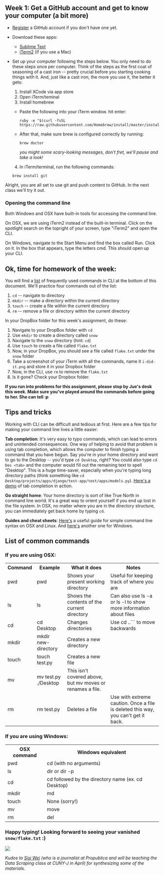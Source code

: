 ## Week 1: Get a GitHub account and get to know your computer (a bit more)

- [Register](https://github.com/) a GitHub account if you don't have one yet.
- Download these apps:
  - [Sublime Text](http://www.sublimetext.com/)
  - [iTerm2](http://iterm2.com/) (if you use a Mac)
- Set up your computer following the steps below. You only need to do these steps once per computer. Think of the steps as the first coat of seasoning of a cast iron -- pretty crucial before you starting cooking things with it. And, just like a cast iron, the more you use it, the better it gets:

  1. Install XCode via app store
  2. Open iTerm/teminal
  3. Install homebrew
    - Paste the following into your iTerm window. hit enter:
    
      ```
      ruby -e "$(curl -fsSL https://raw.githubusercontent.com/Homebrew/install/master/install)"
      ```
    
    - After that, make sure brew is configured correctly by running:
    
      ```
      brew doctor
      ```
      
      _you might some scary-looking messages, don't fret, we'll pause and take a look!_
  4. In iTerm/terminal, run the following commands:
      
    ```  
    brew install git
    ```
  
Alright, you are all set to use git and push content to GitHub. In the next class we'll try it out. 

### Opening the command line

Both Windows and OSX have built-in tools for accessing the command line.

On OSX, we are using iTerm2 instead of the built-in terminal. Click on the spotlight search on the topright of your screen, type "iTerm2" and open the CLI.

On Windows, navigate to the Start Menu and find the box called Run. Click on it. In the box that appears, type the letters cmd. This should open up your CLI.

## Ok, time for homework of the week:

You will find a [list](https://github.com/jueyang/spring-github-cli/blob/master/week1.md#list-of-common-commands) of frequently used commands in CLI at the bottom of this document. We'll practice four commands out of the list:

1. `cd` -- navigate to directory
2. `mkdir` -- make a directory within the current directory
3. `touch` -- create a file within the current directory
4. `rm` -- remove a file or directory within the current directory

In your DropBox folder for this week's assignment, do these:

1. Navigate to your DropBox folder with `cd`
2. Use `mkdir` to create a directory called `snow`
3. Navigate to the `snow` directory (hint: `cd`)
4. Use `touch` to create a file called `flake.txt`
5. Now, in your DropBox, you should see a file called `flake.txt` under the `snow` folder
6. Take a screenshot of your iTerm with all the commands, name it `i-did-it.png` and store it in your Dropbox folder
7. Now, in the CLI, use `rm` to remove the `flake.txt`
8. Is it gone? Check your Dropbox folder.

**If you run into problems for this assignment, please stop by Jue's desk this week. Make sure you've played around the commands before going to her. She can tell :p**

## Tips and tricks

Working with CLI can be difficult and tedious at first. Here are a few tips for making your command line lives a little easier:

**Tab completion**: It's very easy to typo commands, which can lead to errors and unintended consequences. One way of helping to avoid that problem is using tab completion, which allows the computer to finish typing a command that you have begun. Say you're in your home directory and want to go to the Desktop -- you'd type `cd Desktop`, right? You could also type `cd Des <tab>` and the computer would fill out the remaining text to spell "Desktop". This is a huge time-saver, especially when you're typing long directory paths (think something like `cd Desktop/projects/apps/django/test-app/test/apps/models.py`). [Here's a demo](http://www.youtube.com/watch?v=N8TaSgKJ-LM) of tab completion in action.

**Go straight home**: Your home directory is sort of like True North in command line world. It's a great way to orient yourself if you end up lost in the file system. In OSX, no matter where you are in the directory structure, you can immediately get back home by typing `cd`.

**Guides and cheat sheets**: [Here's](http://wiseheartdesign.com/articles/2010/11/12/the-designers-guide-to-the-osx-command-prompt/) a useful guide for simple command line syntax on OSX and Linux. And [here's](http://www.bleepingcomputer.com/tutorials/windows-command-prompt-introduction/) another one for Windows.

## List of common commands

### If you are using OSX:

<table>
    <tr>
        <th>Command</th>
        <th>Example</th>
        <th>What it does</th>
        <th>Notes</th>
    </tr>
    <tr>
        <td>pwd</td>
        <td>pwd</td>
        <td>Shows your present working directory</td>
        <td>Useful for keeping track of where you are</td>
    </tr>
    <tr>
        <td>ls</td>
        <td>ls</td>
        <td>Shows the contents of the current directory</td>
        <td>Can also use ls -a or ls -l to show more information about files</td>
    </tr>
    <tr>
        <td>cd</td>
        <td>cd Desktop</td>
        <td>Changes directories</td>
        <td>Use cd ..``` to move backwards</td>
    </tr>
    <tr>
        <td>mkdir</td>
        <td>mkdir new-directory</td>
        <td>Creates a new directory</td>
        <td></td>
    </tr>
    <tr>
        <td>touch</td>
        <td>touch test.py</td>
        <td>Creates a new file</td>
        <td></td>
    </tr>
    <tr>
        <td>mv</td>
        <td>mv test.py ./Desktop</td>
        <td>This isn't covered above, but mv moves or renames a file.</td>
        <td></td>
    </tr>
    <tr>
        <td>rm</td>
        <td>rm test.py</td>
        <td>Deletes a file</td>
        <td>Use with extreme caution. Once a file is deleted this way, you can't get it back.</td>
    </tr>
</table>

### If you are using Windows:

<table>
    <tr>
        <th>OSX command</th>
        <th>Windows equivalent</th>
    </tr>
    <tr>
        <td>pwd</td>
        <td>cd (with no arguments)</td>
    </tr>
    <tr>
        <td>ls</td>
        <td>dir or dir -p</td>
    </tr>
    <tr>
        <td>cd</td>
        <td>cd followed by the directory name (ex. cd Desktop)</td>
    </tr>
    <tr>
        <td>mkdir</td>
        <td>md</td>
    </tr>
    <tr>
        <td>touch</td>
        <td>None (sorry!)</td>
    </tr>
    <tr>
        <td>mv</td>
        <td>move</td>
    </tr>
    <tr>
        <td>rm</td>
        <td>del</td>
    </tr>
</table>

### Happy typing! Looking forward to seeing your vanished `snow/flake.txt` :)

![](http://media.giphy.com/media/7d00l0OLsunhm/giphy.gif)

_Kudos to [Sisi Wei](https://github.com/sisiwei/nyu-2015-spring-tutorials/blob/master/tutorials/command-line-basics.md) (who is a journalist at Propublica and will be teaching the Data Scraping class at CUNY-J in April) for synthesizing some of the materials._
